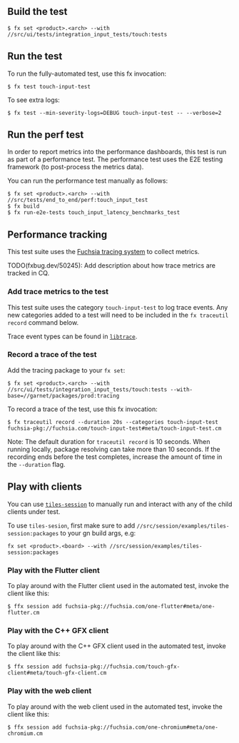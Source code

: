 ## Build the test

```shell
$ fx set <product>.<arch> --with //src/ui/tests/integration_input_tests/touch:tests
```

## Run the test

To run the fully-automated test, use this fx invocation:

```shell
$ fx test touch-input-test
```

To see extra logs:

```shell
$ fx test --min-severity-logs=DEBUG touch-input-test -- --verbose=2
```

## Run the perf test

In order to report metrics into the performance dashboards, this test is
run as part of a performance test. The performance test uses the E2E
testing framework (to post-process the metrics data).

You can run the performance test manually as follows:

```shell
$ fx set <product>.<arch> --with //src/tests/end_to_end/perf:touch_input_test
$ fx build
$ fx run-e2e-tests touch_input_latency_benchmarks_test
```

## Performance tracking

This test suite uses the
[Fuchsia tracing system](https://fuchsia.dev/fuchsia-src/concepts/tracing) to
collect metrics.

TODO(fxbug.dev/50245): Add description about how trace metrics are tracked in CQ.

### Add trace metrics to the test

This test suite uses the category `touch-input-test` to log trace events. Any new categories added
to a test will need to be included in the `fx traceutil record` command below.

Trace event types can be found in
[`libtrace`](//zircon/system/ulib/trace/include/lib/trace/event.h).

### Record a trace of the test

Add the tracing package to your `fx set`:

```shell
$ fx set <product>.<arch> --with //src/ui/tests/integration_input_tests/touch:tests --with-base=//garnet/packages/prod:tracing
```

To record a trace of the test, use this fx invocation:

```shell
$ fx traceutil record --duration 20s --categories touch-input-test fuchsia-pkg://fuchsia.com/touch-input-test#meta/touch-input-test.cm
```

Note: The default duration for `traceutil record` is 10 seconds. When running
locally, package resolving can take more than 10 seconds. If the recording ends
before the test completes, increase the amount of time in the `--duration` flag.

## Play with clients

You can use [`tiles-session`](/src/session/examples/tiles-session/README.md) to manually run and
interact with any of the child clients under test.

To use `tiles-sesion`, first make sure to add `//src/session/examples/tiles-session:packages` to
your gn build args, e.g:

```
fx set <product>.<board> --with //src/session/examples/tiles-session:packages
```

### Play with the Flutter client

To play around with the Flutter client used in the automated test, invoke the client like this:

```shell
$ ffx session add fuchsia-pkg://fuchsia.com/one-flutter#meta/one-flutter.cm
```

### Play with the C++ GFX client

To play around with the C++ GFX client used in the automated test, invoke the client like this:

```shell
$ ffx session add fuchsia-pkg://fuchsia.com/touch-gfx-client#meta/touch-gfx-client.cm
```

### Play with the web client

To play around with the web client used in the automated test, invoke the client like this:

```shell
$ ffx session add fuchsia-pkg://fuchsia.com/one-chromium#meta/one-chromium.cm
```
